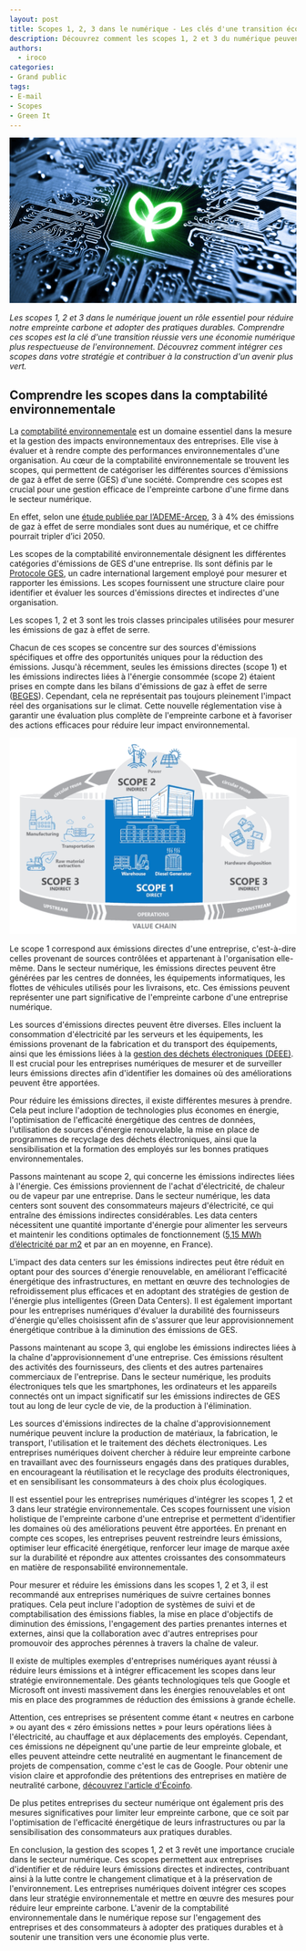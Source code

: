 ```yaml
---
layout: post
title: Scopes 1, 2, 3 dans le numérique - Les clés d'une transition écologique réussie
description: Découvrez comment les scopes 1, 2 et 3 du numérique peuvent vous aider à réussir votre transition écologique. Réduisez votre empreinte carbone !
authors:
  - iroco
categories:
- Grand public
tags:
- E-mail
- Scopes
- Green It
---
```


![Illustration de l'article](/images/scopes-num/scopes-num.png)



*Les scopes 1, 2 et 3 dans le numérique jouent un rôle essentiel pour réduire notre empreinte carbone et adopter des pratiques durables. Comprendre ces scopes est la clé d'une transition réussie vers une économie numérique plus respectueuse de l'environnement. Découvrez comment intégrer ces scopes dans votre stratégie et contribuer à la construction d'un avenir plus vert.*

## Comprendre les scopes dans la comptabilité environnementale

La [comptabilité environnementale](https://fr.wikipedia.org/wiki/Comptabilit%C3%A9_sociale_et_environnementale) est un domaine essentiel dans la mesure et la gestion des impacts environnementaux des entreprises. Elle vise à évaluer et à rendre compte des performances environnementales d'une organisation. Au cœur de la comptabilité environnementale se trouvent les scopes, qui permettent de catégoriser les différentes sources d'émissions de gaz à effet de serre (GES) d'une société. Comprendre ces scopes est crucial pour une gestion efficace de l'empreinte carbone d'une firme dans le secteur numérique.

En effet, selon une [étude publiée par l’ADEME-Arcep](https://www.arcep.fr/uploads/tx_gspublication/dossier-presse-Etude-Ademe-Arcep-lot3_mars2023.pdf), 3 à 4% des émissions de gaz à effet de serre mondiales sont dues au numérique, et ce chiffre pourrait tripler d’ici 2050. 

Les scopes de la comptabilité environnementale désignent les différentes catégories d'émissions de GES d'une entreprise. Ils sont définis par le [Protocole GES](https://ghgprotocol.org/sites/default/files/ghgp/standards/ghg_protocol_french-2001.pdf), un cadre international largement employé pour mesurer et rapporter les émissions. Les scopes fournissent une structure claire pour identifier et évaluer les sources d'émissions directes et indirectes d'une organisation.

Les scopes 1, 2 et 3 sont les trois classes principales utilisées pour mesurer les émissions de gaz à effet de serre. 

Chacun de ces scopes se concentre sur des sources d'émissions spécifiques et offre des opportunités uniques pour la réduction des émissions. Jusqu'à récemment, seules les émissions directes (scope 1) et les émissions indirectes liées à l'énergie consommée (scope 2) étaient prises en compte dans les bilans d'émissions de gaz à effet de serre ([BEGES](https://www.ecologie.gouv.fr/decret-bilan-des-emissions-gaz-effet-serre-beges)). Cependant, cela ne représentait pas toujours pleinement l'impact réel des organisations sur le climat. Cette nouvelle réglementation vise à garantir une évaluation plus complète de l'empreinte carbone et à favoriser des actions efficaces pour réduire leur impact environnemental.


![Scopes et étapes du cycle de vie des équipements dans la chaine de valeur Cloud Microsoft - A new approach for Scope 3 emissions transparency – Microsoft 2021](/images/scopes-num/scopes-acv-microsoft.png)



Le scope 1 correspond aux émissions directes d'une entreprise, c'est-à-dire celles provenant de sources contrôlées et appartenant à l'organisation elle-même. Dans le secteur numérique, les émissions directes peuvent être générées par les centres de données, les équipements informatiques, les flottes de véhicules utilisés pour les livraisons, etc. Ces émissions peuvent représenter une part significative de l'empreinte carbone d'une entreprise numérique.

Les sources d'émissions directes peuvent être diverses. Elles incluent la consommation d'électricité par les serveurs et les équipements, les émissions provenant de la fabrication et du transport des équipements, ainsi que les émissions liées à la [gestion des déchets électroniques (DEEE)](https://www.economie.gouv.fr/cedef/dechets-equipements-electriques-electroniques-deee). Il est crucial pour les entreprises numériques de mesurer et de surveiller leurs émissions directes afin d'identifier les domaines où des améliorations peuvent être apportées.

Pour réduire les émissions directes, il existe différentes mesures à prendre. Cela peut inclure l'adoption de technologies plus économes en énergie, l'optimisation de l'efficacité énergétique des centres de données, l'utilisation de sources d'énergie renouvelable, la mise en place de programmes de recyclage des déchets électroniques, ainsi que la sensibilisation et la formation des employés sur les bonnes pratiques environnementales.

Passons maintenant au scope 2, qui concerne les émissions indirectes liées à l'énergie. Ces émissions proviennent de l'achat d'électricité, de chaleur ou de vapeur par une entreprise. Dans le secteur numérique, les data centers sont souvent des consommateurs majeurs d'électricité, ce qui entraîne des émissions indirectes considérables. Les data centers nécessitent une quantité importante d'énergie pour alimenter les serveurs et maintenir les conditions optimales de fonctionnement ([5,15 MWh d’électricité par m2](https://www.actu-environnement.com/ae/news/data-centers-efficience-energetique-36248.php4) et par an en moyenne, en France).

L'impact des data centers sur les émissions indirectes peut être réduit en optant pour des sources d'énergie renouvelable, en améliorant l'efficacité énergétique des infrastructures, en mettant en œuvre des technologies de refroidissement plus efficaces et en adoptant des stratégies de gestion de l'énergie plus intelligentes (Green Data Centers). Il est également important pour les entreprises numériques d'évaluer la durabilité des fournisseurs d'énergie qu'elles choisissent afin de s'assurer que leur approvisionnement énergétique contribue à la diminution des émissions de GES.

Passons maintenant au scope 3, qui englobe les émissions indirectes liées à la chaîne d'approvisionnement d'une entreprise. Ces émissions résultent des activités des fournisseurs, des clients et des autres partenaires commerciaux de l'entreprise. Dans le secteur numérique, les produits électroniques tels que les smartphones, les ordinateurs et les appareils connectés ont un impact significatif sur les émissions indirectes de GES tout au long de leur cycle de vie, de la production à l'élimination.

Les sources d'émissions indirectes de la chaîne d'approvisionnement numérique peuvent inclure la production de matériaux, la fabrication, le transport, l'utilisation et le traitement des déchets électroniques. Les entreprises numériques doivent chercher à réduire leur empreinte carbone en travaillant avec des fournisseurs engagés dans des pratiques durables, en encourageant la réutilisation et le recyclage des produits électroniques, et en sensibilisant les consommateurs à des choix plus écologiques.

Il est essentiel pour les entreprises numériques d'intégrer les scopes 1, 2 et 3 dans leur stratégie environnementale. Ces scopes fournissent une vision holistique de l'empreinte carbone d'une entreprise et permettent d'identifier les domaines où des améliorations peuvent être apportées. En prenant en compte ces scopes, les entreprises peuvent restreindre leurs émissions, optimiser leur efficacité énergétique, renforcer leur image de marque axée sur la durabilité et répondre aux attentes croissantes des consommateurs en matière de responsabilité environnementale.

Pour mesurer et réduire les émissions dans les scopes 1, 2 et 3, il est recommandé aux entreprises numériques de suivre certaines bonnes pratiques. Cela peut inclure l'adoption de systèmes de suivi et de comptabilisation des émissions fiables, la mise en place d'objectifs de diminution des émissions, l'engagement des parties prenantes internes et externes, ainsi que la collaboration avec d'autres entreprises pour promouvoir des approches pérennes à travers la chaîne de valeur.

Il existe de multiples exemples d'entreprises numériques ayant réussi à réduire leurs émissions et à intégrer efficacement les scopes dans leur stratégie environnementale. Des géants technologiques tels que Google et Microsoft ont investi massivement dans les énergies renouvelables et ont mis en place des programmes de réduction des émissions à grande échelle.

Attention, ces entreprises se présentent comme étant « neutres en carbone » ou ayant des « zéro émissions nettes » pour leurs opérations liées à l'électricité, au chauffage et aux déplacements des employés. Cependant, ces émissions ne dépeignent qu'une partie de leur empreinte globale, et elles peuvent atteindre cette neutralité en augmentant le financement de projets de compensation, comme c'est le cas de Google. Pour obtenir une vision claire et approfondie des prétentions des entreprises en matière de neutralité carbone, [découvrez l'article d'Écoinfo](https://ecoinfo.cnrs.fr/).


De plus petites entreprises du secteur numérique ont également pris des mesures significatives pour limiter leur empreinte carbone, que ce soit par l'optimisation de l'efficacité énergétique de leurs infrastructures ou par la sensibilisation des consommateurs aux pratiques durables.

En conclusion, la gestion des scopes 1, 2 et 3 revêt une importance cruciale dans le secteur numérique. Ces scopes permettent aux entreprises d'identifier et de réduire leurs émissions directes et indirectes, contribuant ainsi à la lutte contre le changement climatique et à la préservation de l'environnement. Les entreprises numériques doivent intégrer ces scopes dans leur stratégie environnementale et mettre en œuvre des mesures pour réduire leur empreinte carbone. L'avenir de la comptabilité environnementale dans le numérique repose sur l'engagement des entreprises et des consommateurs à adopter des pratiques durables et à soutenir une transition vers une économie plus verte.
